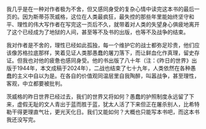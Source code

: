 
我几乎是在一种对作者极为不舍，但又感同身受的复杂心情中读完这本书的最后一页的。因为斯蒂芬茨威格，这位在人类最疯狂，最失控的那些年里能始终坚守和平、理性的伟大写作者在写完这一页后不久，就带着对人类的失望身心俱疲地离开了这个已经成为了地狱的人间，甚至等不及书的出版，也等不及战争的结束。

我对作者是不舍的，理性已经如此孤独，每一个维护它的战士都弥足珍贵，他们应该像苏格拉底那样，笑着见证人类那愚蠢的屠刀落下，而让鲜血化作真理，留史存证。但我也对他的疲惫也感同身受。他的书出版了八十年（注：《昨日的世界》出版于1944年，本文成稿于2024年），二战也结束了七十九年，人类依然在各种愚蠢的主义中自以为是。在各自的价值观同温层里自我陶醉，叫嚣战争，甚至理性，客观，中立都要被批判。

茨威格的昨日世界已经过去，我们的世界又将如何？愚蠢的护照制度永远留了下来，虚假无耻的文人青出于蓝而胜于蓝，犹太人活了下来但正在屠杀别人，比希特勒干得更理直气壮，更光天化日。我们又能如何？大概也只能写本书吧，而这本书我还没写完。